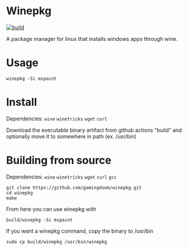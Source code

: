# Winepkg
[![build](https://github.com/gamingdoom/winepkg/actions/workflows/build.yml/badge.svg)](https://github.com/gamingdoom/winepkg/actions/workflows/build.yml)


A package manager for linux that installs windows apps through wine.

# Usage
```
winepkg -Si mspaint
```
# Install
Dependencies: ``wine`` ``winetricks`` ``wget`` ``curl``

Download the executable binary artifact from github actions "build" and optionally move it to somewhere in path (ex. /usr/bin)

# Building from source
Dependencies: ``wine`` ``winetricks`` ``wget`` ``curl`` ``gcc``

```
git clone https://github.com/gamingdoom/winepkg.git
cd winepkg
make
```
From here you can use winepkg with
```
build/winepkg -Si mspaint
```
If you want a winepkg command, copy the binary to /usr/bin
```
sudo cp build/winepkg /usr/bin/winepkg
```
